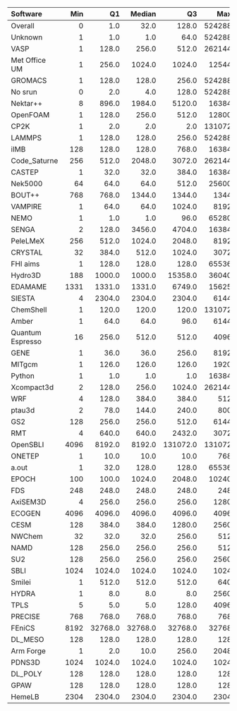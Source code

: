| Software         |   Min |      Q1 |   Median |       Q3 |    Max |    Jobs |     Nodeh |   PercentUse |   Users |   Projects |
|:-----------------|------:|--------:|---------:|---------:|-------:|--------:|----------:|-------------:|--------:|-----------:|
| Overall          |     0 |     1.0 |     32.0 |    128.0 | 524288 | 1506717 | 3846093.6 |        100.0 |     835 |        114 |
| Unknown          |     1 |     1.0 |      1.0 |     64.0 | 524288 |  306119 |  660231.0 |         17.2 |     390 |         84 |
| VASP             |     1 |   128.0 |    256.0 |    512.0 | 262144 |  120133 |  629115.4 |         16.4 |     131 |         15 |
| Met Office UM    |     1 |   256.0 |   1024.0 |   1024.0 |  12544 |   23531 |  612001.9 |         15.9 |      47 |          5 |
| GROMACS          |     1 |   128.0 |    128.0 |    256.0 | 524288 |    6131 |  242883.0 |          6.3 |      40 |          7 |
| No srun          |     0 |     2.0 |      4.0 |    128.0 | 524288 |   59432 |  228235.9 |          5.9 |     592 |         90 |
| Nektar++         |     8 |   896.0 |   1984.0 |   5120.0 |  16384 |     866 |  176612.3 |          4.6 |      12 |          3 |
| OpenFOAM         |     1 |   128.0 |    256.0 |    512.0 |  12800 |    2600 |  153853.0 |          4.0 |      44 |         12 |
| CP2K             |     1 |     2.0 |      2.0 |      2.0 | 131072 |   59449 |  151438.7 |          3.9 |      45 |         10 |
| LAMMPS           |     1 |   128.0 |    128.0 |    256.0 | 524288 |    5404 |  144055.5 |          3.7 |      48 |         14 |
| iIMB             |   128 |   128.0 |    128.0 |    768.0 |  16384 |     708 |  107482.7 |          2.8 |       4 |          2 |
| Code_Saturne     |   256 |   512.0 |   2048.0 |   3072.0 | 262144 |     178 |   93274.5 |          2.4 |       6 |          4 |
| CASTEP           |     1 |    32.0 |     32.0 |    384.0 |  16384 |  320970 |   88072.3 |          2.3 |      42 |          6 |
| Nek5000          |    64 |    64.0 |     64.0 |    512.0 |  25600 |      57 |   47001.5 |          1.2 |       3 |          3 |
| BOUT++           |   768 |   768.0 |   1344.0 |   1344.0 |   1344 |     230 |   44713.3 |          1.2 |       1 |          1 |
| VAMPIRE          |     1 |    64.0 |     64.0 |   1024.0 |   8192 |     580 |   39669.2 |          1.0 |       9 |          4 |
| NEMO             |     1 |     1.0 |      1.0 |     96.0 |  65280 |    9346 |   36694.4 |          1.0 |      19 |          2 |
| SENGA            |     2 |   128.0 |   3456.0 |   4704.0 |  16384 |      58 |   33469.1 |          0.9 |       4 |          3 |
| PeleLMeX         |   256 |   512.0 |   1024.0 |   2048.0 |   8192 |     155 |   30944.9 |          0.8 |       3 |          1 |
| CRYSTAL          |    32 |   384.0 |    512.0 |   1024.0 |   3072 |     256 |   29292.8 |          0.8 |       5 |          4 |
| FHI aims         |     1 |   128.0 |    128.0 |    128.0 |  65536 |   87759 |   25561.0 |          0.7 |      18 |          3 |
| Hydro3D          |   188 |  1000.0 |   1000.0 |  15358.0 |  36040 |     138 |   25012.4 |          0.7 |       4 |          2 |
| EDAMAME          |  1331 |  1331.0 |   1331.0 |   6749.0 |  15625 |      51 |   23078.1 |          0.6 |       2 |          1 |
| SIESTA           |     4 |  2304.0 |   2304.0 |   2304.0 |   6144 |     752 |   20509.6 |          0.5 |       3 |          2 |
| ChemShell        |     1 |   120.0 |    120.0 |    120.0 | 131072 |    1965 |   19775.4 |          0.5 |      15 |          4 |
| Amber            |     1 |    64.0 |     64.0 |     96.0 |   6144 |     236 |   19171.3 |          0.5 |       1 |          1 |
| Quantum Espresso |    16 |   256.0 |    512.0 |    512.0 |   4096 |    5392 |   18677.6 |          0.5 |      17 |          5 |
| GENE             |     1 |    36.0 |     36.0 |    256.0 |   8192 |     451 |   16369.5 |          0.4 |      11 |          2 |
| MITgcm           |     1 |   126.0 |    126.0 |    126.0 |   1920 |   35024 |   15866.9 |          0.4 |      13 |          3 |
| Python           |     1 |     1.0 |      1.0 |      1.0 |  16384 |  430079 |   15309.9 |          0.4 |      51 |         22 |
| Xcompact3d       |     2 |   128.0 |    256.0 |   1024.0 | 262144 |     408 |   15165.8 |          0.4 |      18 |          9 |
| WRF              |     4 |   128.0 |    384.0 |    384.0 |    512 |     337 |   13721.2 |          0.4 |       7 |          4 |
| ptau3d           |     2 |    78.0 |    144.0 |    240.0 |    800 |      52 |    8691.6 |          0.2 |       3 |          2 |
| GS2              |   128 |   256.0 |    256.0 |    512.0 |   6144 |     504 |    7962.1 |          0.2 |       5 |          2 |
| RMT              |     4 |   640.0 |    640.0 |   2432.0 |   3072 |     186 |    7451.8 |          0.2 |       5 |          1 |
| OpenSBLI         |  4096 |  8192.0 |   8192.0 | 131072.0 | 131072 |       9 |    7134.7 |          0.2 |       2 |          2 |
| ONETEP           |     1 |    10.0 |     10.0 |     10.0 |    768 |   18482 |    5227.5 |          0.1 |      15 |          3 |
| a.out            |     1 |    32.0 |    128.0 |    128.0 |  65536 |     379 |    4469.4 |          0.1 |      13 |          9 |
| EPOCH            |   100 |   100.0 |   1024.0 |   2048.0 |  10240 |     233 |    3792.9 |          0.1 |       5 |          2 |
| FDS              |   248 |   248.0 |    248.0 |    248.0 |    248 |      89 |    3717.6 |          0.1 |       1 |          1 |
| AxiSEM3D         |     4 |   256.0 |    256.0 |    256.0 |   1280 |     701 |    3657.5 |          0.1 |       1 |          1 |
| ECOGEN           |  4096 |  4096.0 |   4096.0 |   4096.0 |   4096 |       5 |    3083.5 |          0.1 |       1 |          1 |
| CESM             |   128 |   384.0 |    384.0 |   1280.0 |   2560 |     116 |    2590.9 |          0.1 |      12 |          2 |
| NWChem           |    32 |    32.0 |     32.0 |    256.0 |    512 |    1609 |    2571.0 |          0.1 |       8 |          4 |
| NAMD             |   128 |   256.0 |    256.0 |    256.0 |    512 |      52 |    1806.8 |          0.0 |       3 |          3 |
| SU2              |   128 |   256.0 |    256.0 |    256.0 |   2560 |     186 |    1758.4 |          0.0 |       2 |          1 |
| SBLI             |  1024 |  1024.0 |   1024.0 |   1024.0 |   1024 |       3 |    1544.6 |          0.0 |       1 |          1 |
| Smilei           |     1 |   512.0 |    512.0 |    512.0 |    640 |     698 |    1424.8 |          0.0 |       3 |          1 |
| HYDRA            |     1 |     8.0 |      8.0 |      8.0 |   2560 |    4371 |    1017.5 |          0.0 |      13 |          8 |
| TPLS             |     5 |     5.0 |      5.0 |    128.0 |   4096 |      28 |     630.2 |          0.0 |       3 |          1 |
| PRECISE          |   768 |   768.0 |    768.0 |    768.0 |    768 |      18 |     153.1 |          0.0 |       1 |          1 |
| FEniCS           |  8192 | 32768.0 |  32768.0 |  32768.0 |  32768 |       6 |      57.4 |          0.0 |       1 |          1 |
| DL_MESO          |   128 |   128.0 |    128.0 |    128.0 |    128 |       4 |      48.0 |          0.0 |       1 |          1 |
| Arm Forge        |     1 |     2.0 |     10.0 |    256.0 |   2048 |     174 |      35.3 |          0.0 |       9 |          7 |
| PDNS3D           |  1024 |  1024.0 |   1024.0 |   1024.0 |   1024 |      12 |       4.9 |          0.0 |       1 |          1 |
| DL_POLY          |   128 |   128.0 |    128.0 |    128.0 |    128 |       2 |       1.7 |          0.0 |       1 |          1 |
| GPAW             |   128 |   128.0 |    128.0 |    128.0 |    128 |       1 |       0.3 |          0.0 |       1 |          1 |
| HemeLB           |  2304 |  2304.0 |   2304.0 |   2304.0 |   2304 |       2 |       0.1 |          0.0 |       1 |          1 |
